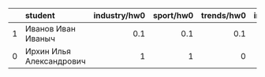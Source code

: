 |    | student                  |   industry/hw0 |   sport/hw0 |   trends/hw0 |   industry_result |   sport_result |   trends_result |
|---:|:-------------------------|---------------:|------------:|-------------:|------------------:|---------------:|----------------:|
|  1 | Иванов Иван Иваныч       |            0.1 |         0.1 |          0.1 |              0.12 |           0.12 |            0.12 |
|  0 | Ирхин Илья Александрович |            1   |         1   |          0   |              1.1  |           1.1  |            0.2  |
